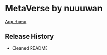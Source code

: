 # MetaVerse by nuuuwan

[App Home](https://nuuuwan.github.io/metaverse)


## Release History
  * Cleaned README
